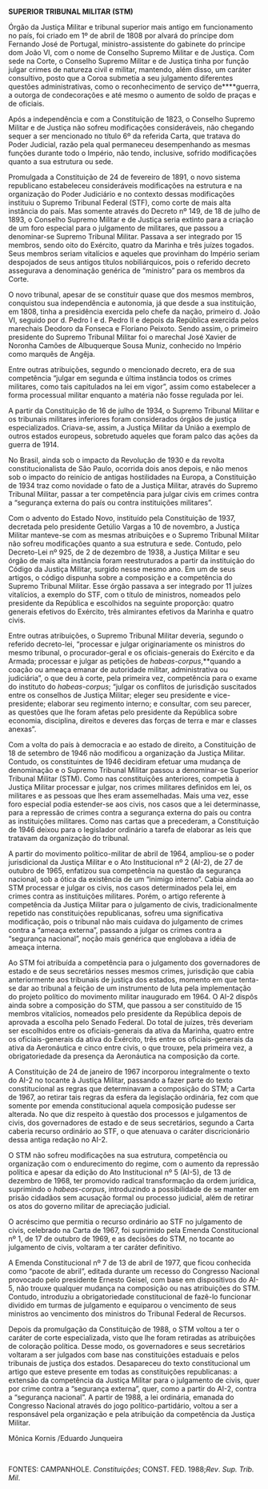 **SUPERIOR TRIBUNAL MILITAR (STM)**

Órgão da Justiça Militar e tribunal superior mais antigo em
funcionamento no país, foi criado em 1º de abril de 1808 por alvará do
príncipe dom Fernando José de Portugal, ministro-assistente do gabinete
do príncipe dom João VI, com o nome de Conselho Supremo Militar e de
Justiça. Com sede na Corte, o Conselho Supremo Militar e de Justiça
tinha por função julgar crimes de natureza civil e militar, mantendo,
além disso, um caráter consultivo, posto que a Coroa submetia a seu
julgamento diferentes questões administrativas, como o reconhecimento de
serviço de****guerra, a outorga de condecorações e até mesmo o aumento
de soldo de praças e de oficiais.

Após a independência e com a Constituição de 1823, o Conselho Supremo
Militar e de Justiça não sofreu modificações consideráveis, não chegando
sequer a ser mencionado no título 6º da referida Carta, que tratava do
Poder Judicial, razão pela qual permaneceu desempenhando as mesmas
funções durante todo o Império, não tendo, inclusive, sofrido
modificações quanto a sua estrutura ou sede.

Promulgada a Constituição de 24 de fevereiro de 1891, o novo sistema
republicano estabeleceu consideráveis modificações na estrutura e na
organização do Poder Judiciário e no contexto dessas modificações
instituiu o Supremo Tribunal Federal (STF), como corte de mais alta
instância do país. Mas somente através do Decreto nº 149, de 18 de julho
de 1893, o Conselho Supremo Militar e de Justiça seria extinto para a
criação de um foro especial para o julgamento de militares, que passou a
denominar-se Supremo Tribunal Militar. Passava a ser integrado por 15
membros, sendo oito do Exército, quatro da Marinha e três juízes
togados. Seus membros seriam vitalícios e aqueles que provinham do
Império seriam despojados de seus antigos títulos nobiliárquicos, pois o
referido decreto assegurava a denominação genérica de “ministro” para os
membros da Corte.

O novo tribunal, apesar de se constituir quase que dos mesmos membros,
conquistou sua independência e autonomia, já que desde a sua
instituição, em 1808, tinha a presidência exercida pelo chefe da nação,
primeiro d. João VI, seguido por d. Pedro I e d. Pedro II e depois da
República exercida pelos marechais Deodoro da Fonseca e Floriano
Peixoto. Sendo assim, o primeiro presidente do Supremo Tribunal Militar
foi o marechal José Xavier de Noronha Camões de Albuquerque Sousa Muniz,
conhecido no Império como marquês de Angêja.

Entre outras atribuições, segundo o mencionado decreto, era de sua
competência “julgar em segunda e última instância todos os crimes
militares, como tais capitulados na lei em vigor”, assim como
estabelecer a forma processual militar enquanto a matéria não fosse
regulada por lei.

A partir da Constituição de 16 de julho de 1934, o Supremo Tribunal
Militar e os tribunais militares inferiores foram considerados órgãos de
justiça especializados. Criava-se, assim, a Justiça Militar da União a
exemplo de outros estados europeus, sobretudo aqueles que foram palco
das ações da guerra de 1914.

No Brasil, ainda sob o impacto da Revolução de 1930 e da revolta
constitucionalista de São Paulo, ocorrida dois anos depois, e não menos
sob o impacto do reinício de antigas hostilidades na Europa, a
Constituição de 1934 traz como novidade o fato de a Justiça Militar,
através do Supremo Tribunal Militar, passar a ter competência para
julgar civis em crimes contra a “segurança externa do país ou contra
instituições militares”.

Com o advento do Estado Novo, instituído pela Constituição de 1937,
decretada pelo presidente Getúlio Vargas a 10 de novembro, a Justiça
Militar manteve-se com as mesmas atribuições e o Supremo Tribunal
Militar não sofreu modificações quanto a sua estrutura e sede. Contudo,
pelo Decreto-Lei nº 925, de 2 de dezembro de 1938, a Justiça Militar e
seu órgão de mais alta instância foram reestruturados a partir da
instituição do Código da Justiça Militar, surgido nesse mesmo ano. Em um
de seus artigos, o código dispunha sobre a composição e a competência do
Supremo Tribunal Militar. Esse órgão passava a ser integrado por 11
juízes vitalícios, a exemplo do STF, com o título de ministros, nomeados
pelo presidente da República e escolhidos na seguinte proporção: quatro
generais efetivos do Exército, três almirantes efetivos da Marinha e
quatro civis.

Entre outras atribuições, o Supremo Tribunal Militar deveria, segundo o
referido decreto-lei, “processar e julgar originariamente os ministros
do mesmo tribunal, o procurador-geral e os oficiais-generais do Exército
e da Armada; processar e julgar as petições de
*habeas*-*corpus*,**quando a coação ou ameaça emanar de autoridade
militar, administrativa ou judiciária”, o que deu à corte, pela primeira
vez, competência para o exame do instituto do *habeas-corpus*; “julgar
os conflitos de jurisdição suscitados entre os conselhos de Justiça
Militar; eleger seu presidente e vice-presidente; elaborar seu regimento
interno; e consultar, com seu parecer, as questões que lhe foram afetas
pelo presidente da República sobre economia, disciplina, direitos e
deveres das forças de terra e mar e classes anexas”.

Com a volta do país à democracia e ao estado de direito, a Constituição
de 18 de setembro de 1946 não modificou a organização da Justiça
Militar. Contudo, os constituintes de 1946 decidiram efetuar uma mudança
de denominação e o Supremo Tribunal Militar passou a denominar-se
Superior Tribunal Militar (STM). Como nas constituições anteriores,
competia à Justiça Militar processar e julgar, nos crimes militares
definidos em lei, os militares e as pessoas que lhes eram assemelhadas.
Mais uma vez, esse foro especial podia estender-se aos civis, nos casos
que a lei determinasse, para a repressão de crimes contra a segurança
externa do país ou contra as instituições militares. Como nas cartas que
a precederam, a Constituição de 1946 deixou para o legislador ordinário
a tarefa de elaborar as leis que tratavam da organização do tribunal.

A partir do movimento político-militar de abril de 1964, ampliou-se o
poder jurisdicional da Justiça Militar e o Ato Institucional nº 2
(AI-2), de 27 de outubro de 1965, enfatizou sua competência na questão
da segurança nacional, sob a ótica da existência de um “inimigo
interno”. Cabia ainda ao STM processar e julgar os civis, nos casos
determinados pela lei, em crimes contra as instituições militares.
Porém, o artigo referente à competência da Justiça Militar para o
julgamento de civis, tradicionalmente repetido nas constituições
republicanas, sofreu uma significativa modificação, pois o tribunal não
mais cuidava do julgamento de crimes contra a “ameaça externa”, passando
a julgar os crimes contra a “segurança nacional”, noção mais genérica
que englobava a idéia de ameaça interna.

Ao STM foi atribuída a competência para o julgamento dos governadores de
estado e de seus secretários nesses mesmos crimes, jurisdição que cabia
anteriormente aos tribunais de justiça dos estados, momento em que
tenta-se dar ao tribunal a feição de um instrumento de luta pela
implementação do projeto político do movimento militar inaugurado em
1964. O AI-2 dispôs ainda sobre a composição do STM, que passou a ser
constituído de 15 membros vitalícios, nomeados pelo presidente da
República depois de aprovada a escolha pelo Senado Federal. Do total de
juízes, três deveriam ser escolhidos entre os oficiais-generais da ativa
da Marinha, quatro entre os oficiais-generais da ativa do Exército, três
entre os oficiais-generais da ativa da Aeronáutica e cinco entre civis,
o que trouxe, pela primeira vez, a obrigatoriedade da presença da
Aeronáutica na composição da corte.

A Constituição de 24 de janeiro de 1967 incorporou integralmente o texto
do AI-2 no tocante à Justiça Militar, passando a fazer parte do texto
constitucional as regras que determinavam a composição do STM; a Carta
de 1967, ao retirar tais regras da esfera da legislação ordinária, fez
com que somente por emenda constitucional aquela composição pudesse ser
alterada. No que diz respeito à questão dos processos e julgamentos de
civis, dos governadores de estado e de seus secretários, segundo a Carta
caberia recurso ordinário ao STF, o que atenuava o caráter
discricionário dessa antiga redação no AI-2.

O STM não sofreu modificações na sua estrutura, competência ou
organização com o endurecimento do regime, com o aumento da repressão
política e apesar da edição do Ato Institucional nº 5 (AI-5), de 13 de
dezembro de 1968, ter promovido radical transformação da ordem jurídica,
suprimindo o *habeas-corpus*, introduzindo a possibilidade de se manter
em prisão cidadãos sem acusação formal ou processo judicial, além de
retirar os atos do governo militar de apreciação judicial.

O acréscimo que permitia o recurso ordinário ao STF no julgamento de
civis, celebrado na Carta de 1967, foi suprimido pela Emenda
Constitucional nº 1, de 17 de outubro de 1969, e as decisões do STM, no
tocante ao julgamento de civis, voltaram a ter caráter definitivo.

A Emenda Constitucional nº 7 de 13 de abril de 1977, que ficou conhecida
como “pacote de abril”, editada durante um recesso do Congresso Nacional
provocado pelo presidente Ernesto Geisel, com base em dispositivos do
AI-5, não trouxe qualquer mudança na composição ou nas atribuições do
STM. Contudo, introduziu a obrigatoriedade constitucional de fazê-lo
funcionar dividido em turmas de julgamento e equiparou o vencimento de
seus ministros ao vencimento dos ministros do Tribunal Federal de
Recursos.

Depois da promulgação da Constituição de 1988, o STM voltou a ter o
caráter de corte especializada, visto que lhe foram retiradas as
atribuições de coloração política. Desse modo, os governadores e seus
secretários voltaram a ser julgados com base nas constituições estaduais
e pelos tribunais de justiça dos estados. Desapareceu do texto
constitucional um artigo que esteve presente em todas as constituições
republicanas: a extensão da competência da Justiça Militar para o
julgamento de civis, quer por crime contra a “segurança externa”, quer,
como a partir do AI-2, contra a “segurança nacional”. A partir de 1988,
a lei ordinária, emanada do Congresso Nacional através do jogo
político-partidário, voltou a ser a responsável pela organização e pela
atribuição da competência da Justiça Militar.

Mônica Kornis /Eduardo Junqueira

 

FONTES: CAMPANHOLE. *Constituições*; CONST. FED. 1988;*Rev*. *Sup. Trib.
Mil*.

 
